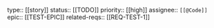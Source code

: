 type:: [[story]]
status:: [[TODO]]
priority:: [[high]]
assignee:: `[[@Code]]`
epic:: [[TEST-EPIC]]
related-reqs:: [[REQ-TEST-1]]